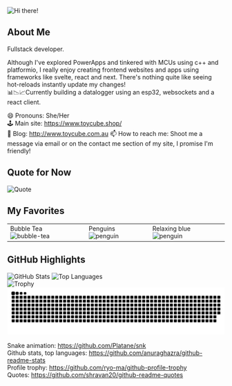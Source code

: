 ![Hi there!](https://github.com/user-attachments/assets/48709d99-8461-4ddd-9d78-35d14d1643a7)
## About Me
Fullstack developer.

Although I've explored PowerApps and tinkered with MCUs using c++ and platformio, I really enjoy creating frontend websites and apps using frameworks like svelte, react and next. 
There's nothing quite like seeing hot-reloads instantly update my changes!  
📊📉📈Currently building a datalogger using an esp32, websockets and a react client.  

😄 Pronouns: She/Her  
🕹️ Main site: https://www.toycube.shop/  
🍁 Blog: http://www.toycube.com.au
📫 How to reach me: Shoot me a message via email or on the contact me section of my site, I promise I'm friendly!  
## Quote for Now
![Quote](https://github-readme-quotes-bay.vercel.app/quote)  

## My Favorites
<table>
  <tr>
    <td>
      Bubble Tea
      <img src="https://github.com/user-attachments/assets/429bdeb3-2130-4a45-972d-ec30a882f3fe" alt="bubble-tea" width="150"/>
    </td>
    <td>
      Penguins
      <img src="https://github.com/user-attachments/assets/eb173be3-c499-4699-8549-381fe9900582" alt="penguin" width="150"/>
    </td>
    <td>
      Relaxing blue
      <img src="https://github.com/user-attachments/assets/ff789cbc-f325-4355-a7f9-9e18cb3998b6" alt="penguin" width="150"/>
    </td>
  </tr>
</table>

## GitHub Highlights  
![GitHub Stats](https://github-readme-stats.vercel.app/api?username=rashidarudino&show_icons=true&hide_title=true&count_private=true&hide=prs)
![Top Languages](https://github-readme-stats.vercel.app/api/top-langs/?username=rashidarudino&hide=html&layout=compact)  
![Trophy](https://github-profile-trophy.vercel.app/?username=rashidarudino&row=1&column=7)  
![Snake animation](https://raw.githubusercontent.com/rashidarudino/rashidarudino/output/github-contribution-grid-snake.svg) 

Snake animation: https://github.com/Platane/snk  
Github stats, top languages: https://github.com/anuraghazra/github-readme-stats  
Profile trophy: https://github.com/ryo-ma/github-profile-trophy  
Quotes: https://github.com/shravan20/github-readme-quotes
